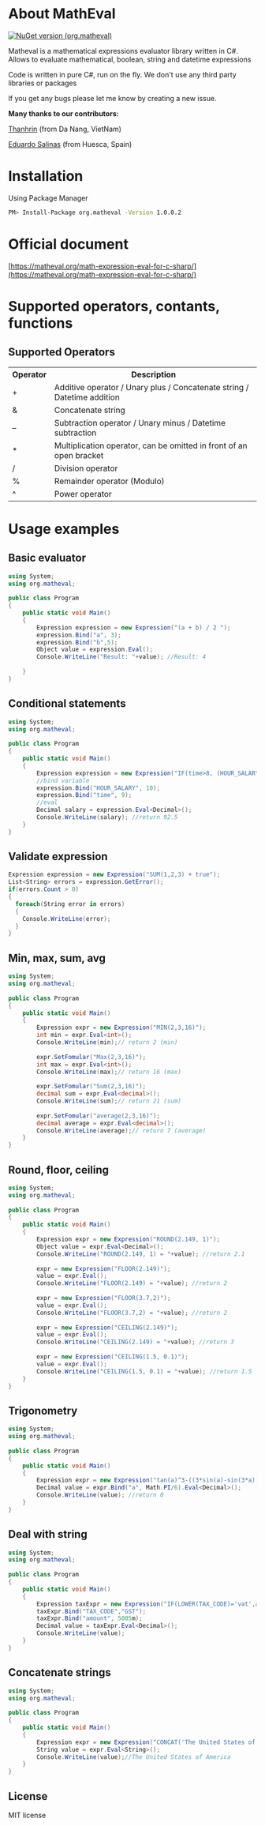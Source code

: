 # About MathEval
[![NuGet version (org.matheval)](https://img.shields.io/nuget/v/org.matheval.svg?style=flat-square)](https://www.nuget.org/packages/org.matheval/)

Matheval is a mathematical expressions evaluator library written in C#. Allows to evaluate mathematical, boolean, string and datetime expressions

Code is written in pure C#, run on the fly. We don't use any third party libraries or packages

If you get any bugs please let me know by creating a new issue.



**Many thanks to our contributors:**

[Thanhrin](https://github.com/ThanhRin) (from Da Nang, VietNam)

[Eduardo Salinas](https://github.com/butulia) (from Huesca, Spain)

# Installation

Using Package Manager

```bash
PM> Install-Package org.matheval -Version 1.0.0.2
```
# Official document

[https://matheval.org/math-expression-eval-for-c-sharp/](https://matheval.org/math-expression-eval-for-c-sharp/)

# Supported operators, contants, functions

## Supported Operators
<table>

<tbody>

<tr>

<th>Operator</th>

<th>Description</th>

</tr>

<tr>

<td>+</td>

<td>Additive operator / Unary plus / Concatenate string / Datetime addition</td>

</tr>

<tr>

<td>&</td>

<td>Concatenate string</td>

</tr>

<tr>

<td>–</td>

<td>Subtraction operator / Unary minus / Datetime subtraction</td>

</tr>

<tr>

<td>*</td>

<td>Multiplication operator, can be omitted in front of an open bracket</td>

</tr>

<tr>

<td>/</td>

<td>Division operator</td>

</tr>

<tr>

<td>%</td>

<td>Remainder operator (Modulo)</td>

</tr>

<tr>

<td>^</td>

<td>Power operator</td>

</tr>

</tbody>

</table>

# Usage examples

## Basic evaluator
```cs
using System;
using org.matheval;
					
public class Program
{
	public static void Main()
	{
		Expression expression = new Expression("(a + b) / 2 ");
		expression.Bind("a", 3);
		expression.Bind("b",5);
		Object value = expression.Eval();
		Console.WriteLine("Result: "+value); //Result: 4
		
	}
}
```

## Conditional statements

```cs
using System;
using org.matheval;
					
public class Program
{
	public static void Main()
	{
		Expression expression = new Expression("IF(time>8, (HOUR_SALARY*8) + (HOUR_SALARY*1.25*(time-8)), HOUR_SALARY*time)");
		//bind variable
		expression.Bind("HOUR_SALARY", 10);
		expression.Bind("time", 9);
		//eval
		Decimal salary = expression.Eval<Decimal>();	
		Console.WriteLine(salary); //return 92.5
	}
}
```

## Validate expression
```cs
Expression expression = new Expression("SUM(1,2,3) + true");
List<String> errors = expression.GetError(); 
if(errors.Count > 0)
{
  foreach(String error in errors)
  {
  	Console.WriteLine(error);
  }
}	
```

## Min, max, sum, avg
```cs
using System;
using org.matheval;
					
public class Program
{
	public static void Main()
	{
		Expression expr = new Expression("MIN(2,3,16)");
		int min = expr.Eval<int>(); 
		Console.WriteLine(min);// return 2 (min)
		
		expr.SetFomular("Max(2,3,16)");
		int max = expr.Eval<int>(); 
		Console.WriteLine(max);// return 16 (max)
		
		expr.SetFomular("Sum(2,3,16)");
		decimal sum = expr.Eval<decimal>(); 
		Console.WriteLine(sum);// return 21	(sum)
		
		expr.SetFomular("average(2,3,16)");
		decimal average = expr.Eval<decimal>(); 
		Console.WriteLine(average);// return 7 (average)	
	}
}
```
## Round, floor, ceiling
```cs
using System;
using org.matheval;
					
public class Program
{
	public static void Main()
	{
		Expression expr = new Expression("ROUND(2.149, 1)");
		Object value = expr.Eval<Decimal>(); 
		Console.WriteLine("ROUND(2.149, 1) = "+value); //return 2.1
		
		expr = new Expression("FLOOR(2.149)");
		value = expr.Eval(); 
		Console.WriteLine("FLOOR(2.149) = "+value); //return 2	
		
		expr = new Expression("FLOOR(3.7,2)");
		value = expr.Eval(); 
		Console.WriteLine("FLOOR(3.7,2) = "+value);	//return 2
		
		expr = new Expression("CEILING(2.149)");
		value = expr.Eval(); 
		Console.WriteLine("CEILING(2.149) = "+value); //return 3
		
		expr = new Expression("CEILING(1.5, 0.1)");
		value = expr.Eval(); 
		Console.WriteLine("CEILING(1.5, 0.1) = "+value); //return 1.5	
	}
}
```
## Trigonometry
```cs
using System;
using org.matheval;
					
public class Program
{
	public static void Main()
	{
		Expression expr = new Expression("tan(a)^3-((3*sin(a)-sin(3*a))/(3*cos(a)+cos(3*a)))");
		Decimal value = expr.Bind("a", Math.PI/6).Eval<Decimal>(); 
		Console.WriteLine(value); //return 0		
	}
}
```

## Deal with string
```cs
using System;
using org.matheval;
					
public class Program
{
	public static void Main()
	{
		Expression taxExpr = new Expression("IF(LOWER(TAX_CODE)='vat',amount*10/100,IF(LOWER(TAX_CODE)='gst',amount*15/100,0))");
		taxExpr.Bind("TAX_CODE","GST");
		taxExpr.Bind("amount", 5005m);
		Decimal value = taxExpr.Eval<Decimal>();
		Console.WriteLine(value);
	}
}
```
## Concatenate strings
```cs
using System;
using org.matheval;
					
public class Program
{
	public static void Main()
	{
		Expression expr = new Expression("CONCAT('The United States of ', 'America')");
		String value = expr.Eval<String>();	
		Console.WriteLine(value);//The United States of America	
	}
}
```

## License
MIT license
